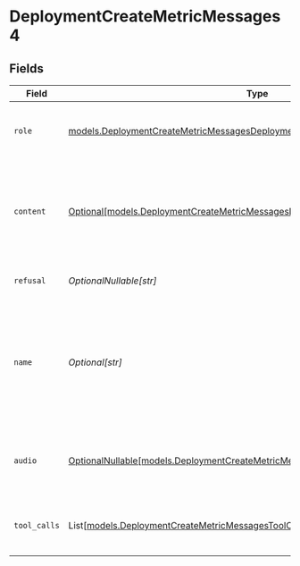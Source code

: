 # DeploymentCreateMetricMessages4


## Fields

| Field                                                                                                                                                                | Type                                                                                                                                                                 | Required                                                                                                                                                             | Description                                                                                                                                                          |
| -------------------------------------------------------------------------------------------------------------------------------------------------------------------- | -------------------------------------------------------------------------------------------------------------------------------------------------------------------- | -------------------------------------------------------------------------------------------------------------------------------------------------------------------- | -------------------------------------------------------------------------------------------------------------------------------------------------------------------- |
| `role`                                                                                                                                                               | [models.DeploymentCreateMetricMessagesDeploymentsMetricsRequestRequestBodyRole](../models/deploymentcreatemetricmessagesdeploymentsmetricsrequestrequestbodyrole.md) | :heavy_check_mark:                                                                                                                                                   | The role of the messages author, in this case `assistant`.                                                                                                           |
| `content`                                                                                                                                                            | [Optional[models.DeploymentCreateMetricMessagesDeploymentsMetricsContent]](../models/deploymentcreatemetricmessagesdeploymentsmetricscontent.md)                     | :heavy_minus_sign:                                                                                                                                                   | The contents of the assistant message. Required unless `tool_calls` or `function_call` is specified.                                                                 |
| `refusal`                                                                                                                                                            | *OptionalNullable[str]*                                                                                                                                              | :heavy_minus_sign:                                                                                                                                                   | The refusal message by the assistant.                                                                                                                                |
| `name`                                                                                                                                                               | *Optional[str]*                                                                                                                                                      | :heavy_minus_sign:                                                                                                                                                   | An optional name for the participant. Provides the model information to differentiate between participants of the same role.                                         |
| `audio`                                                                                                                                                              | [OptionalNullable[models.DeploymentCreateMetricMessagesAudio]](../models/deploymentcreatemetricmessagesaudio.md)                                                     | :heavy_minus_sign:                                                                                                                                                   | Data about a previous audio response from the model.                                                                                                                 |
| `tool_calls`                                                                                                                                                         | List[[models.DeploymentCreateMetricMessagesToolCalls](../models/deploymentcreatemetricmessagestoolcalls.md)]                                                         | :heavy_minus_sign:                                                                                                                                                   | The tool calls generated by the model, such as function calls.                                                                                                       |